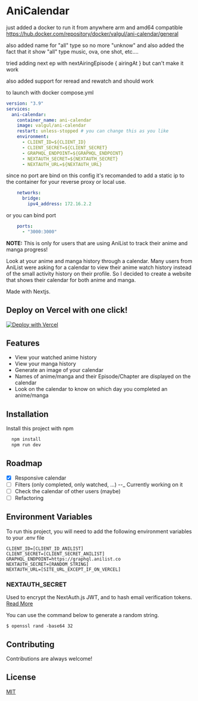 # AniCalendar

just added a docker to run it from anywhere arm and amd64
compatible https://hub.docker.com/repository/docker/valgul/ani-calendar/general

also added name for "all" type so no more "unknow" and also added the fact that it show "all" type music, ova, one shot, etc....

tried adding next ep with nextAiringEpisode {
                airingAt
              } but can't make it work 

also added support for reread and rewatch and should work

to launch with docker
compose.yml
```yml
version: "3.9"
services:
  ani-calendar:
    container_name: ani-calendar
    image: valgul/ani-calendar
    restart: unless-stopped # you can change this as you like
    environment:
      - CLIENT_ID=${CLIENT_ID} 
      - CLIENT_SECRET=${CLIENT_SECRET}
      - GRAPHQL_ENDPOINT=${GRAPHQL_ENDPOINT}
      - NEXTAUTH_SECRET=${NEXTAUTH_SECRET}
      - NEXTAUTH_URL=${NEXTAUTH_URL}
```
since no port are bind on this config it's recomanded to add a static ip to the container for your reverse proxy or local use. 

```yml
    networks:
      bridge:
        ipv4_address: 172.16.2.2
```

or you can bind port
```yml
    ports:
      - "3000:3000"
```

**NOTE:** This is only for users that are using AniList to track their anime and manga progress!

Look at your anime and manga history through a calendar. Many users from AniList were asking for a calendar to view
their anime watch history instead of the small activity history on their profile. So I decided to create a website that
shows their calendar for both anime and manga.

Made with Nextjs.

## Deploy on Vercel with one click!

[![Deploy with Vercel](https://vercel.com/button)](https://vercel.com/new/clone?repository-url=https%3A%2F%2Fgithub.com%2FKangieDanie%2FAniCalendar&env=GRAPHQL_ENDPOINT,CLIENT_ID,CLIENT_SECRET,NEXTAUTH_SECRET&envDescription=Open%20the%20link%20to%20view%20what%20the%20environment%20variables%20are.&envLink=https%3A%2F%2Fgithub.com%2FKangieDanie%2FAniCalendar%23environment-variables&project-name=ani-calendar&repository-name=ani-calendar&demo-title=AniCalendar&demo-description=View%20your%20personal%20AniList%20calendar!&demo-url=https%3A%2F%2Fani-calendar.vercel.app%2F&demo-image=https%3A%2F%2Fani-calendar.vercel.app%2FAniCalendarLogo.png)

## Features

- View your watched anime history
- View your manga history
- Generate an image of your calendar
- Names of anime/manga and their Episode/Chapter are displayed on the calendar
- Look on the calendar to know on which day you completed an anime/manga

## Installation

Install this project with npm

```bash
  npm install
  npm run dev
```

## Roadmap

- [x] Responsive calendar
- [ ] Filters (only completed, only watched, ...) --_ Currently working on it
- [ ] Check the calendar of other users (maybe)
- [ ] Refactoring

## Environment Variables

To run this project, you will need to add the following environment variables to your .env file

```
CLIENT_ID=[CLIENT_ID_ANILIST]
CLIENT_SECRET=[CLIENT_SECRET_ANILIST]
GRAPHQL_ENDPOINT=https://graphql.anilist.co
NEXTAUTH_SECRET=[RANDOM_STRING]
NEXTAUTH_URL=[SITE_URL_EXCEPT_IF_ON_VERCEL]
```

### NEXTAUTH_SECRET

Used to encrypt the NextAuth.js JWT, and to hash email verification
tokens. [Read More](https://next-auth.js.org/configuration/options#nextauth_secret)

You can use the command below to generate a random string.

`$ openssl rand -base64 32`

## Contributing

Contributions are always welcome!

## License

[MIT](https://choosealicense.com/licenses/mit/)


